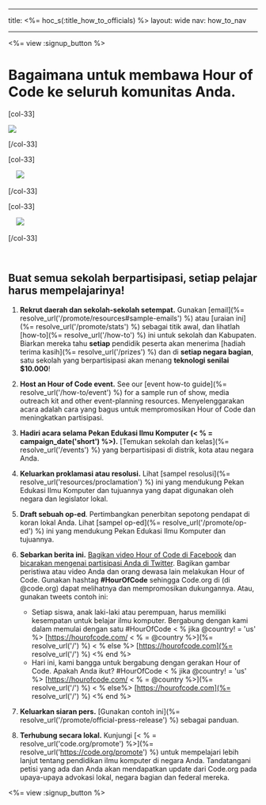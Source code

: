 * * *

title: <%= hoc_s(:title_how_to_officials) %> layout: wide nav: how_to_nav

* * *

<%= view :signup_button %>

# Bagaimana untuk membawa Hour of Code ke seluruh komunitas Anda.

[col-33]

![](/images/fit-275/highlight-obama.png)

[/col-33]

[col-33]

&nbsp;&nbsp;&nbsp;&nbsp;![](/images/fit-258/checkprize.jpg)

[/col-33]

[col-33]

&nbsp;&nbsp;&nbsp;&nbsp;![](/images/fit-248/dan.jpg)

[/col-33]

<p style="clear:both">
  &nbsp;
</p>

## Buat semua sekolah berpartisipasi, setiap pelajar harus mempelajarinya!

  1. **Rekrut daerah dan sekolah-sekolah setempat.** Gunakan [email](%= resolve_url('/promote/resources#sample-emails') %) atau [uraian ini](%= resolve_url('/promote/stats') %) sebagai titik awal, dan lihatlah [how-to](%= resolve_url('/how-to') %) ini untuk sekolah dan Kabupaten. Biarkan mereka tahu **setiap** pendidik peserta akan menerima [hadiah terima kasih](%= resolve_url('/prizes') %) dan di **setiap negara bagian**, satu sekolah yang berpartisipasi akan menang **teknologi senilai $10.000**!

  2. **Host an Hour of Code event.** See our [event how-to guide](%= resolve_url('/how-to/event') %) for a sample run of show, media outreach kit and other event-planning resources. Menyelenggarakan acara adalah cara yang bagus untuk mempromosikan Hour of Code dan meningkatkan partisipasi.

  3. **Hadiri acara selama Pekan Edukasi Ilmu Komputer (< % = campaign_date('short') %>).** [Temukan sekolah dan kelas](%= resolve_url('/events') %) yang berpartisipasi di distrik, kota atau negara Anda.

  4. **Keluarkan proklamasi atau resolusi.** Lihat [sampel resolusi](%= resolve_url('resources/proclamation') %) ini yang mendukung Pekan Edukasi Ilmu Komputer dan tujuannya yang dapat digunakan oleh negara dan legislator lokal.

  5. **Draft sebuah op-ed**. Pertimbangkan penerbitan sepotong pendapat di koran lokal Anda. Lihat [sampel op-ed](%= resolve_url('/promote/op-ed') %) ini yang mendukung Pekan Edukasi Ilmu Komputer dan tujuannya.

  6. **Sebarkan berita ini.** [Bagikan video Hour of Code di Facebook](https://www.facebook.com/sharer/sharer.php?u=http%3A%2F%2Fhourofcode.com%2Fus) dan [bicarakan mengenai partisipasi Anda di Twitter](https://twitter.com/intent/tweet?url=http%3A%2F%2Fhourofcode.com&text=I%27m%20participating%20in%20this%20year%27s%20%23HourOfCode%2C%20are%20you%3F%20%40codeorg&original_referer=https%3A%2F%2Fwww.google.com%2Furl%3Fq%3Dhttps%253A%252F%252Ftwitter.com%252Fshare%253Fhashtags%253D%2526amp%253Brelated%253Dcodeorg%2526amp%253Btext%253DI%252527m%252Bparticipating%252Bin%252Bthis%252Byear%252527s%252B%252523HourOfCode%25252C%252Bare%252Byou%25253F%252B%252540codeorg%2526amp%253Burl%253Dhttp%25253A%25252F%25252Fhourofcode.com%26sa%3DD%26sntz%3D1%26usg%3DAFQjCNE1GLTUbKZfMlEh9Aj5w0iswz6PYQ&related=codeorg&hashtags=). Bagikan gambar peristiwa atau video Anda dan orang dewasa lain melakukan Hour of Code. Gunakan hashtag **#HourOfCode** sehingga Code.org di (di @code.org) dapat melihatnya dan mempromosikan dukungannya. Atau, gunakan tweets contoh ini:
    
      * Setiap siswa, anak laki-laki atau perempuan, harus memiliki kesempatan untuk belajar ilmu komputer. Bergabung dengan kami dalam memulai dengan satu #HourOfCode < % jika @country! = 'us' %> [https://hourofcode.com/ < % = @country %>](%= resolve_url('/') %) < % else %> [https://hourofcode.com](%= resolve_url('/') %) <% end %>
      * Hari ini, kami bangga untuk bergabung dengan gerakan Hour of Code. Apakah Anda ikut? #HourOfCode < % jika @country! = 'us' %> [https://hourofcode.com/ < % = @country %>](%= resolve_url('/') %) < % else%> [https://hourofcode.com](%= resolve_url('/') %) <% end %>   
          
        

  7. **Keluarkan siaran pers.** [Gunakan contoh ini](%= resolve_url('/promote/official-press-release') %) sebagai panduan.

  8. **Terhubung secara lokal.** Kunjungi [< % = resolve_url('code.org/promote') %>](%= resolve_url('https://code.org/promote') %) untuk mempelajari lebih lanjut tentang pendidikan ilmu komputer di negara Anda. Tandatangani petisi yang ada dan Anda akan mendapatkan update dari Code.org pada upaya-upaya advokasi lokal, negara bagian dan federal mereka.

<%= view :signup_button %>